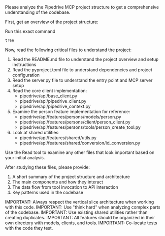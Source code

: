 Please analyze the Pipedrive MCP project structure to get a comprehensive understanding of the codebase.

First, get an overview of the project structure:

Run this exact command
```bash
tree
```

Now, read the following critical files to understand the project:

1. Read the README.md file to understand the project overview and setup instructions
2. Read the pyproject.toml file to understand dependencies and project configuration
3. Read the server.py file to understand the entry point and MCP server setup
4. Read the core client implementation:
   - pipedrive/api/base_client.py
   - pipedrive/api/pipedrive_client.py
   - pipedrive/api/pipedrive_context.py
5. Examine the person feature implementation for reference:
   - pipedrive/api/features/persons/models/person.py
   - pipedrive/api/features/persons/client/person_client.py
   - pipedrive/api/features/persons/tools/person_create_tool.py
6. Look at shared utilities:
   - pipedrive/api/features/shared/utils.py
   - pipedrive/api/features/shared/conversion/id_conversion.py

Use the Read tool to examine any other files that look important based on your initial analysis.

After studying these files, please provide:

1. A short summary of the project structure and architecture
2. The main components and how they interact
3. The data flow from tool invocation to API interaction
4. Key patterns used in the codebase

IMPORTANT: Always respect the vertical slice architecture when working with this code.
IMPORTANT: Use "think hard" when analyzing complex parts of the codebase.
IMPORTANT: Use existing shared utilities rather than creating duplicates.
IMPORTANT: All features should be organized in their own directory with models, clients, and tools.
IMPORTANT: Co-locate tests with the code they test.